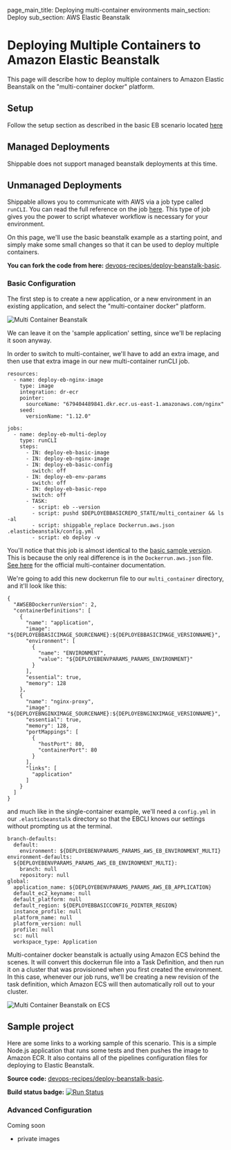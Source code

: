 page_main_title: Deploying multi-container environments
main_section: Deploy
sub_section: AWS Elastic Beanstalk

# Deploying Multiple Containers to Amazon Elastic Beanstalk
This page will describe how to deploy multiple containers to Amazon Elastic Beanstalk on the "multi-container docker" platform.

## Setup

Follow the setup section as described in the basic EB scenario located [here](./aws-elastic-beanstalk)

## Managed Deployments
Shippable does not support managed beanstalk deployments at this time.

## Unmanaged Deployments

Shippable allows you to communicate with AWS via a job type called `runCLI`.  You can read the full reference on the job [here](../platform/job-runcli).  This type of job gives you the power to script whatever workflow is necessary for your environment.

On this page, we'll use the basic beanstalk example as a starting point, and simply make some small changes so that it can be used to deploy multiple containers.

**You can fork the code from here:** [devops-recipes/deploy-beanstalk-basic](https://github.com/devops-recipes/deploy-beanstalk-basic).

### Basic Configuration

The first step is to create a new application, or a new environment in an existing application, and select the "multi-container docker" platform.

<img src="../../images/deploy/elasticbeanstalk/multi-cont-new-env.png" alt="Multi Container Beanstalk">

We can leave it on the 'sample application' setting, since we'll be replacing it soon anyway.

In order to switch to multi-container, we'll have to add an extra image, and then use that extra image in our new multi-container runCLI job.

```
resources:
  - name: deploy-eb-nginx-image
    type: image
    integration: dr-ecr
    pointer:
      sourceName: "679404489841.dkr.ecr.us-east-1.amazonaws.com/nginx"
    seed:
      versionName: "1.12.0"
```

```
jobs:
  - name: deploy-eb-multi-deploy
    type: runCLI
    steps:
      - IN: deploy-eb-basic-image
      - IN: deploy-eb-nginx-image
      - IN: deploy-eb-basic-config
        switch: off
      - IN: deploy-eb-env-params
        switch: off
      - IN: deploy-eb-basic-repo
        switch: off
      - TASK:
        - script: eb --version
        - script: pushd $DEPLOYEBBASICREPO_STATE/multi_container && ls -al
        - script: shippable_replace Dockerrun.aws.json .elasticbeanstalk/config.yml
        - script: eb deploy -v
```

You'll notice that this job is almost identical to the [basic sample version](./aws-elastic-beanstalk).  This is because the only real difference is in the `Dockerrun.aws.json` file.  [See here](http://docs.aws.amazon.com/elasticbeanstalk/latest/dg/create_deploy_docker_v2config.html) for the official multi-container documentation.

We're going to add this new dockerrun file to our `multi_container` directory, and it'll look like this:
```
{
  "AWSEBDockerrunVersion": 2,
  "containerDefinitions": [
    {
      "name": "application",
      "image": "${DEPLOYEBBASICIMAGE_SOURCENAME}:${DEPLOYEBBASICIMAGE_VERSIONNAME}",
      "environment": [
        {
          "name": "ENVIRONMENT",
          "value": "${DEPLOYEBENVPARAMS_PARAMS_ENVIRONMENT}"
        }
      ],
      "essential": true,
      "memory": 128
    },
    {
      "name": "nginx-proxy",
      "image": "${DEPLOYEBNGINXIMAGE_SOURCENAME}:${DEPLOYEBNGINXIMAGE_VERSIONNAME}",
      "essential": true,
      "memory": 128,
      "portMappings": [
        {
          "hostPort": 80,
          "containerPort": 80
        }
      ],
      "links": [
        "application"
      ]
    }
  ]
}

```
and much like in the single-container example, we'll need a `config.yml` in our `.elasticbeanstalk` directory so that the EBCLI knows our settings without prompting us at the terminal.
```
branch-defaults:
  default:
    environment: ${DEPLOYEBENVPARAMS_PARAMS_AWS_EB_ENVIRONMENT_MULTI}
environment-defaults:
  ${DEPLOYEBENVPARAMS_PARAMS_AWS_EB_ENVIRONMENT_MULTI}:
    branch: null
    repository: null
global:
  application_name: ${DEPLOYEBENVPARAMS_PARAMS_AWS_EB_APPLICATION}
  default_ec2_keyname: null
  default_platform: null
  default_region: ${DEPLOYEBBASICCONFIG_POINTER_REGION}
  instance_profile: null
  platform_name: null
  platform_version: null
  profile: null
  sc: null
  workspace_type: Application
```

Multi-container docker beanstalk is actually using Amazon ECS behind the scenes.  It will convert this dockerrun file into a Task Definition, and then run it on a cluster that was provisioned when you first created the environment.  In this case, whenever our job runs, we'll be creating a new revision of the task definition, which Amazon ECS will then automatically roll out to your cluster.  

<img src="../../images/deploy/elasticbeanstalk/multi-running-on-ecs.png" alt="Multi Container Beanstalk on ECS">

## Sample project

Here are some links to a working sample of this scenario. This is a simple Node.js application that runs some tests and then pushes
the image to Amazon ECR. It also contains all of the pipelines configuration files for deploying to Elastic Beanstalk.

**Source code:**  [devops-recipes/deploy-beanstalk-basic](https://github.com/devops-recipes/deploy-beanstalk-basic).

**Build status badge:** [![Run Status](https://api.shippable.com/projects/58ffa88fd799850b00768021/badge?branch=master)](https://app.shippable.com/github/devops-recipes/deploy-beanstalk-basic)


### Advanced Configuration

Coming soon

- private images
